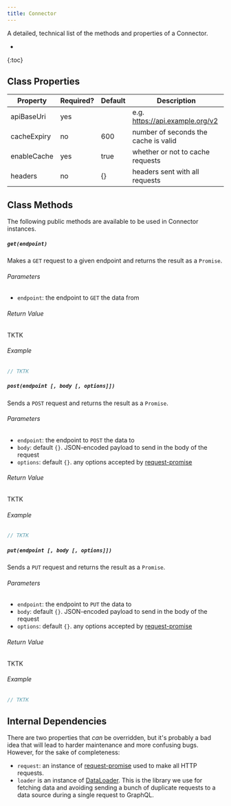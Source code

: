 ```yaml
---
title: Connector
---
```


A detailed, technical list of the methods and properties of a Connector.

- 
{:toc}

## Class Properties

Property    | Required? | Default | Description
----------- | --------- | ------- | --------------------------------------------
apiBaseUri  | yes       |         | e.g. https://api.example.org/v2
cacheExpiry | no        | 600     | number of seconds the cache is valid
enableCache | yes       | true    | whether or not to cache requests
headers     | no        | {}      | headers sent with all requests

## Class Methods

The following public methods are available to be used in Connector instances.

##### `get(endpoint)`

Makes a `GET` request to a given endpoint and returns the result as a `Promise`.

###### Parameters

- `endpoint`: the endpoint to `GET` the data from

###### Return Value

TKTK

###### Example

```js
// TKTK
```

##### `post(endpoint [, body [, options]])`

Sends a `POST` request and returns the result as a `Promise`.

###### Parameters

- `endpoint`: the endpoint to `POST` the data to
- `body`: default `{}`. JSON-encoded payload to send in the body of the request
- `options`: default `{}`. any options accepted by [request-promise](https://www.npmjs.com/package/request-promise)

###### Return Value

TKTK

###### Example

```js
// TKTK
```

##### `put(endpoint [, body [, options]])`

Sends a `PUT` request and returns the result as a `Promise`.

###### Parameters

- `endpoint`: the endpoint to `PUT` the data to
- `body`: default `{}`. JSON-encoded payload to send in the body of the request
- `options`: default `{}`. any options accepted by [request-promise](https://www.npmjs.com/package/request-promise)

###### Return Value

TKTK

###### Example

```js
// TKTK
```

## Internal Dependencies

There are two properties that _can_ be overridden, but it's probably a bad idea that will lead to harder maintenance and more confusing bugs. However, for the sake of completeness:

- `request`: an instance of [request-promise](https://www.npmjs.com/package/request-promise) used to make all HTTP requests.
- `loader` is an instance of [DataLoader](https://github.com/facebook/dataloader). This is the library we use for fetching data and avoiding sending a bunch of duplicate requests to a data source during a single request to GraphQL.
